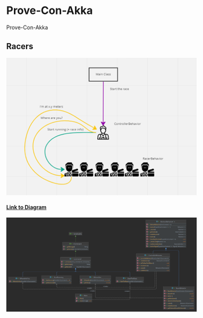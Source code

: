 # Prove-Con-Akka
 Prove-Con-Akka


## Racers

![](https://github.com/Elpiu/Prove-Con-Akka/blob/main/MyRacingSimulation/src/main/resources/strutturazione_degli_attori_akka.png)

#### [Link to Diagram](MyRacingSimulation/RaceDiagramUML.png)

![img](MyRacingSimulation/RaceDiagramUML.png)